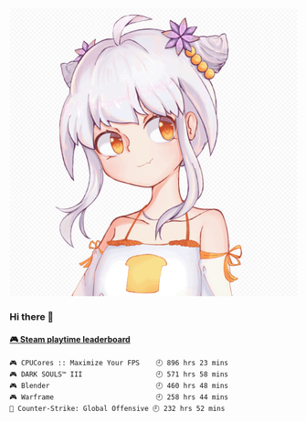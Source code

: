 <img src="https://raw.githubusercontent.com/4679/4679/master/gln.png">

### Hi there 👋

<!-- steam-box start -->
#### <a href="https://gist.github.com/51b596063a59d1ab0ecf4e43e0fd2134" target="_blank">🎮 Steam playtime leaderboard</a>
```text
🎮 CPUCores :: Maximize Your FPS    🕘 896 hrs 23 mins
🎮 DARK SOULS™ III                  🕘 571 hrs 58 mins
🎮 Blender                          🕘 460 hrs 48 mins
🎮 Warframe                         🕘 258 hrs 44 mins
🔫 Counter-Strike: Global Offensive 🕘 232 hrs 52 mins
```
<!-- Powered by https://github.com/YouEclipse/steam-box . -->
<!-- steam-box end -->
